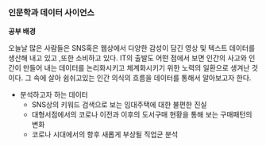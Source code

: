 ### 인문학과 데이터 사이언스
**공부 배경**

오늘날 많은 사람들은 SNS혹은 웹상에서 다양한 감성이 담긴 영상 및 텍스트 데이터를 생산해 내고 있고 ,또한 소비하고 있다.
IT의 출발도 어떤 점에서 보면 인간의 사고와 인간이 만들어 내는 데이터를 논리화시키고 체계화시키기 위한 노력의 일환으로 생겨난 것이다.
그 속에 살아 쉼쉬고있는 인간 의식의 흐름을 데이터를 통해서 알아보고자 한다.

- 분석하고자 하는 데이터 
  - SNS상의 키워드 검색으로 보는 임대주택에 대한 불편한 진실
  - 대형서점에서의 코로나 이전과 이후의 도서구매 현황을 통해 보는 구매패턴의 변화 
  - 코로나 시대에서의 항후 새롭게 부상될 직업군 분석
